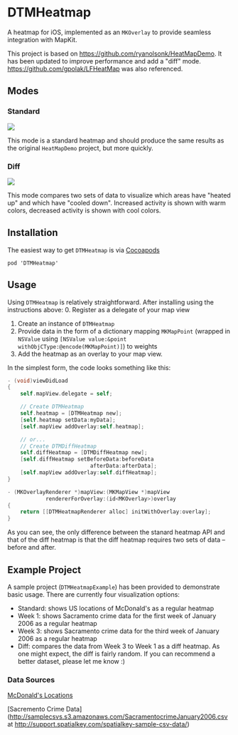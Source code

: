 # DTMHeatmap
A heatmap for iOS, implemented as an `MKOverlay` to provide seamless integration with MapKit.

This project is based on https://github.com/ryanolsonk/HeatMapDemo. It has been updated to improve performance and add a "diff" mode. https://github.com/gpolak/LFHeatMap was also referenced.

## Modes
### Standard

<img src="./DTMHeatmapExample/Images/std-heatmap.gif" />

This mode is a standard heatmap and should produce the same results as the original `HeatMapDemo` project, but more quickly.
### Diff

<img src="./DTMHeatmapExample/Images/diff-heatmap.gif" />

This mode compares two sets of data to visualize which areas have "heated up" and which have "cooled down". Increased activity is shown with warm colors, decreased activity is shown with cool colors.

## Installation
The easiest way to get `DTMHeatmap` is via [Cocoapods](http://cocoapods.org/)
```
pod 'DTMHeatmap'
```

## Usage
Using `DTMHeatmap` is relatively straightforward. After installing using the instructions above:
  0. Register as a delegate of your map view
  1. Create an instance of `DTMHeatmap`
  2. Provide data in the form of a dictionary mapping `MKMapPoint` (wrapped in `NSValue` using `[NSValue value:&point withObjCType:@encode(MKMapPoint)]`) to weights
  3. Add the heatmap as an overlay to your map view.

In the simplest form, the code looks something like this:
``` objective-c
- (void)viewDidLoad
{
    self.mapView.delegate = self;

    // Create DTMHeatmap
    self.heatmap = [DTMHeatmap new];
    [self.heatmap setData:myData];
    [self.mapView addOverlay:self.heatmap];

    // or...
    // Create DTMDiffHeatmap
    self.diffHeatmap = [DTMDiffHeatmap new];
    [self.diffHeatmap setBeforeData:beforeData
                          afterData:afterData];
    [self.mapView addOverlay:self.diffHeatmap];
}

- (MKOverlayRenderer *)mapView:(MKMapView *)mapView
            rendererForOverlay:(id<MKOverlay>)overlay
{
    return [[DTMHeatmapRenderer alloc] initWithOverlay:overlay];
}
```

As you can see, the only difference between the stanard heatmap API and that of the diff heatmap is that the diff heatmap requires two sets of data – before and after.

## Example Project
A sample project (`DTMHeatmapExample`) has been provided to demonstrate basic usage. There are currently four visualization options:
- Standard: shows US locations of McDonald's as a regular heatmap
- Week 1: shows Sacramento crime data for the first week of January 2006 as a regular heatmap
- Week 3: shows Sacramento crime data for the third week of January 2006 as a regular heatmap
- Diff: compares the data from Week 3 to Week 1 as a diff heatmap. As one might expect, the diff is fairly random. If you can recommend a better dataset, please let me know :)

### Data Sources
[McDonald's Locations](https://github.com/gavreh/usa-mcdonalds-locations)

[Sacremento Crime Data](http://samplecsvs.s3.amazonaws.com/SacramentocrimeJanuary2006.csv at http://support.spatialkey.com/spatialkey-sample-csv-data/)
